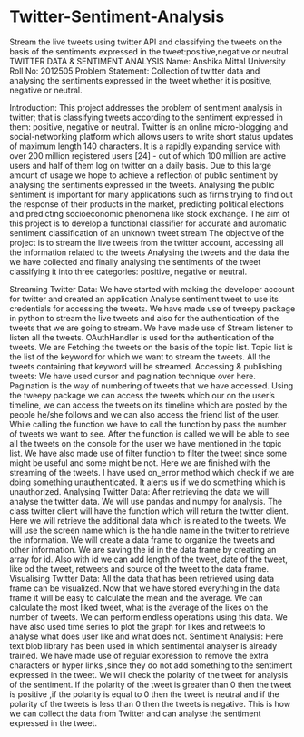 # Twitter-Sentiment-Analysis
Stream the live tweets using twitter API and classifying the tweets on the basis of the sentiments expressed in the tweet:positive,negative or neutral.
TWITTER DATA &
SENTIMENT ANALYSIS
Name: Anshika Mittal
University Roll No: 2012505
Problem Statement:
Collection of twitter data and analysing the sentiments expressed in the tweet whether it is positive, negative or neutral.

Introduction:
This project addresses the problem of sentiment analysis in twitter; that is classifying tweets according to the sentiment expressed in them: positive, negative or neutral. Twitter is an online micro-blogging and social-networking platform which allows users to write short status updates of maximum length 140 characters. It is a rapidly expanding service with over 200 million registered users [24] - out of which 100 million are active users and half of them log on twitter on a daily basis. Due to this large amount of usage we hope to achieve a reflection of public sentiment by analysing the sentiments expressed in the tweets. Analysing the public sentiment is important for many applications such as firms trying to find out the response of their products in the market, predicting political elections and predicting socioeconomic phenomena like stock exchange. The aim of this project is to develop a functional classifier for accurate and automatic sentiment classification of an unknown tweet stream
The objective of the project is to stream the live tweets from the twitter account, accessing all the information related to the tweets Analysing the tweets and the data the we have collected and finally analysing the sentiments of the tweet classifying it into three categories: positive, negative or neutral.

Streaming Twitter Data:
We have started with making the developer account for twitter and created an application Analyse sentiment tweet to use its credentials for accessing the tweets. We have made use of tweepy package in python to stream the live tweets and also for the authentication of the tweets that we are going to stream. We have made use of Stream listener to listen all the tweets. OAuthHandler is used for the authentication of the tweets. We are Fetching the tweets on the basis of the topic list. Topic list is the list of the keyword for which we want to stream the tweets. All the tweets containing that keyword will be streamed.
Accessing & publishing tweets:
We have used cursor and pagination technique over here. Pagination is the way of numbering of tweets that we have accessed. Using the tweepy package we can access the tweets which our on the user’s timeline, we can access the tweets on its timeline which are posted by the people he/she follows and we can also access the friend list of the user. While calling the function we have to call the function by pass the number of tweets we want to see. After the function is called we will be able to see all the tweets on the console for the user we have mentioned in the topic list. We have also made use of filter function to filter the tweet since some might be useful and some might be not. Here we are finished with the streaming of the tweets. I have used on_error method which check if we are doing something unauthenticated. It alerts us if we do something which is unauthorized.
Analysing Twitter Data:
After retrieving the data we will analyse the twitter data. We will use pandas and numpy for analysis. The class twitter client will have the function which will return the twitter client. Here we will retrieve the additional data which is related to the tweets. We will use the screen name which is the handle name in the twitter to retrieve the information. We will create a data frame to organize the tweets and other information. We are saving the id in the data frame by creating an array for id. Also with id we can add length of the tweet, date of the tweet, like od the tweet, retweets and source of the tweet to the data frame.
Visualising Twitter Data:
All the data that has been retrieved using data frame can be visualized. Now that we have stored everything in the data frame it will be easy to calculate the mean and the average. We can calculate the most liked tweet, what is the average of the likes on the number of tweets. We can perform endless operations using this data. We have also used time series to plot the graph for likes and retweets to analyse what does user like and what does not.
Sentiment Analysis:
Here text blob library has been used in which sentimental analyser is already trained. We have made use of regular expression to remove the extra characters or hyper links ,since they do not add something to the sentiment expressed in the tweet. We will check the polarity of the tweet for analysis of the sentiment. If the polarity of the tweet is greater than 0 then the tweet is positive ,if the polarity is equal to 0 then the tweet is neutral and if the polarity of the tweets is less than 0 then the tweets is negative. This is how we can collect the data from Twitter and can analyse the sentiment expressed in the tweet. 

